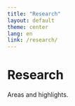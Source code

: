 ```yaml
---
title: "Research"
layout: default
theme: center
lang: en
link: /research/
---
```


# Research
Areas and highlights.
